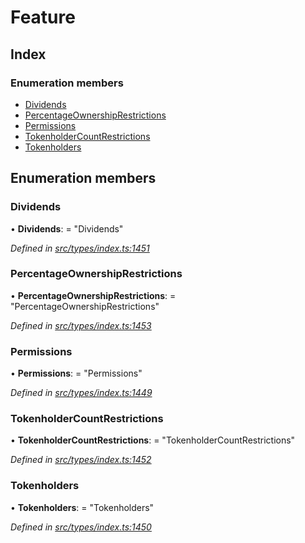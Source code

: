 # Feature

## Index

### Enumeration members

* [Dividends](_types_index_.feature.md#dividends)
* [PercentageOwnershipRestrictions](_types_index_.feature.md#percentageownershiprestrictions)
* [Permissions](_types_index_.feature.md#permissions)
* [TokenholderCountRestrictions](_types_index_.feature.md#tokenholdercountrestrictions)
* [Tokenholders](_types_index_.feature.md#tokenholders)

## Enumeration members

### Dividends

• **Dividends**: = "Dividends"

_Defined in_ [_src/types/index.ts:1451_](https://github.com/PolymathNetwork/polymath-sdk/blob/550676f/src/types/index.ts#L1451)

### PercentageOwnershipRestrictions

• **PercentageOwnershipRestrictions**: = "PercentageOwnershipRestrictions"

_Defined in_ [_src/types/index.ts:1453_](https://github.com/PolymathNetwork/polymath-sdk/blob/550676f/src/types/index.ts#L1453)

### Permissions

• **Permissions**: = "Permissions"

_Defined in_ [_src/types/index.ts:1449_](https://github.com/PolymathNetwork/polymath-sdk/blob/550676f/src/types/index.ts#L1449)

### TokenholderCountRestrictions

• **TokenholderCountRestrictions**: = "TokenholderCountRestrictions"

_Defined in_ [_src/types/index.ts:1452_](https://github.com/PolymathNetwork/polymath-sdk/blob/550676f/src/types/index.ts#L1452)

### Tokenholders

• **Tokenholders**: = "Tokenholders"

_Defined in_ [_src/types/index.ts:1450_](https://github.com/PolymathNetwork/polymath-sdk/blob/550676f/src/types/index.ts#L1450)

